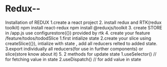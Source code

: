 # Redux--
Installation of REDUX
1.create a react project 
2. install redux and RTK(redux toolkit)
      npm install react-redux
      npm install @reduxjs/toolkit
3. create STORE in /app.js use configurestore({}) provided by rtk
4. create your feature  /feature/todos/tododSlice 
        1.first intialize state 
        2.create your slice using createSlice({}), intialize with state , add all reducers relted to added state.
        3.export individually all reducers(for use in further components) or slice(store know about it)
5. 2 methods for update state 
       1.useSelector()  // for fetching value in state 
       2.useDispatch() // for add value in state 
       
      
      
